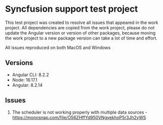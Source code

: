# Syncfusion support test project

This test project was created to resolve all issues that appeared in the work project. 
All dependencies are copied from the work project, please do not update the Angular version or version of other packages, because moving the work project to a new package version can take a lot of time and effort.

All issues reproduced on both MacOS and Windows

## Versions

- Angular CLI: 8.2.2 
- Node: 16.17.1 
- Angular: 8.2.14

## Issues

1. The scheduler is not working properly with multiple data sources - https://monosnap.com/file/O56ZHffYd950VNgyekhoP5r3Jh2yWS
